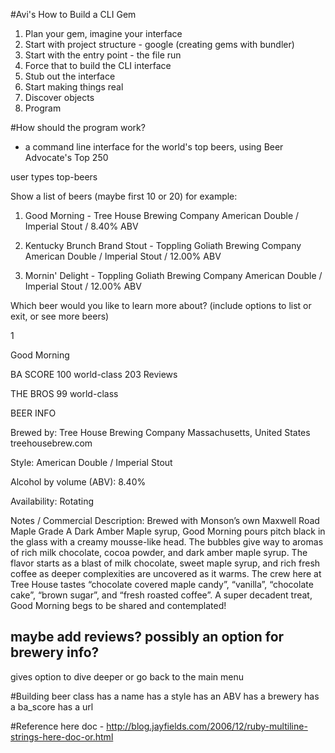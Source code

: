 #Avi's How to Build a CLI Gem

1. Plan your gem, imagine your interface
2. Start with project structure - google (creating gems with bundler)
3. Start with the entry point - the file run
4. Force that to build the CLI interface
5. Stub out the interface
6. Start making things real
7. Discover objects
8. Program

#How should the program work?
- a command line interface for the world's top beers, using Beer Advocate's Top 250

user types top-beers

Show a list of beers (maybe first 10 or 20)
for example:
1. Good Morning - Tree House Brewing Company
American Double / Imperial Stout / 8.40% ABV

2. Kentucky Brunch Brand Stout - Toppling Goliath Brewing Company
American Double / Imperial Stout / 12.00% ABV

3. Mornin' Delight - Toppling Goliath Brewing Company
American Double / Imperial Stout / 12.00% ABV

Which beer would you like to learn more about? (include options to list or exit, or see more beers)

1

Good Morning

BA SCORE
100
world-class
203 Reviews

THE BROS
99
world-class

BEER INFO

Brewed by:
Tree House Brewing Company
Massachusetts, United States
treehousebrew.com

Style: American Double / Imperial Stout

Alcohol by volume (ABV): 8.40%

Availability: Rotating

Notes / Commercial Description:
Brewed with Monson’s own Maxwell Road Maple Grade A Dark Amber Maple syrup, Good Morning pours pitch black in the glass with a creamy mousse-like head. The bubbles give way to aromas of rich milk chocolate, cocoa powder, and dark amber maple syrup. The flavor starts as a blast of milk chocolate, sweet maple syrup, and rich fresh coffee as deeper complexities are uncovered as it warms. The crew here at Tree House tastes “chocolate covered maple candy”, “vanilla”, “chocolate cake”, “brown sugar”, and “fresh roasted coffee”. A super decadent treat, Good Morning begs to be shared and contemplated!

## maybe add reviews? possibly an option for brewery info? ##

gives option to dive deeper or go back to the main menu

#Building beer class
has a name
has a style
has an ABV
has a brewery
has a ba_score
has a url

#Reference
here doc - http://blog.jayfields.com/2006/12/ruby-multiline-strings-here-doc-or.html
